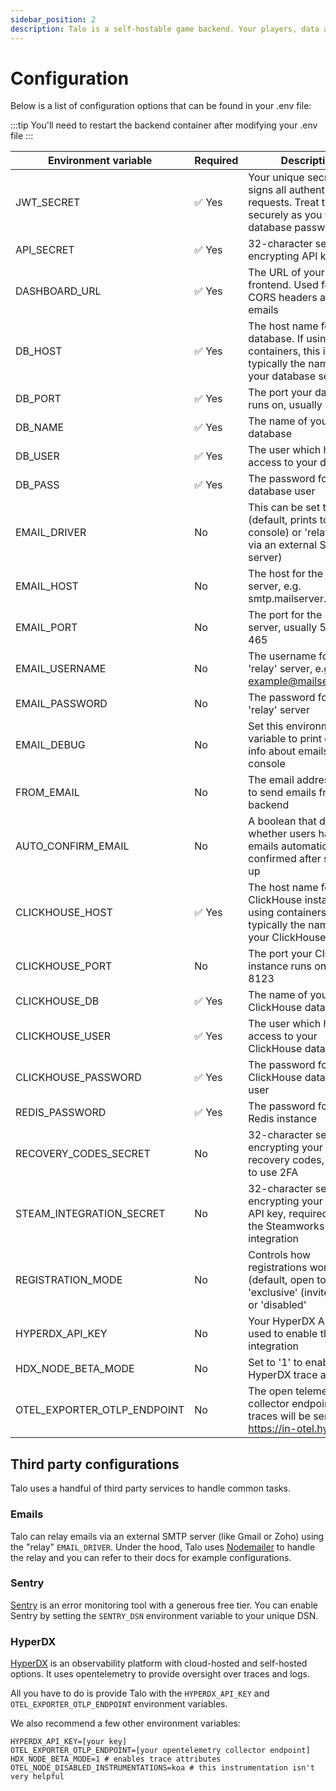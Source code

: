 ```yaml
---
sidebar_position: 2
description: Talo is a self-hostable game backend. Your players, data and analytics belong to you and Talo can be easily customised to suit your needs.
---
```


# Configuration

Below is a list of configuration options that can be found in your .env file:

:::tip
You'll need to restart the backend container after modifying your .env file
:::

| Environment variable        | Required | Description                                                                                                            |
|-----------------------------|----------|------------------------------------------------------------------------------------------------------------------------|
| JWT_SECRET                  | ✅ Yes    | Your unique secret that signs all authenticated requests. Treat this as securely as you would a database password      |
| API_SECRET                  | ✅ Yes    | 32-character secret for encrypting API keys                                                                            |
| DASHBOARD_URL               | ✅ Yes    | The URL of your frontend. Used for setting CORS headers and in emails                                                  |
| DB_HOST                     | ✅ Yes    | The host name for your database. If using containers, this is typically the name of your database service              |
| DB_PORT                     | ✅ Yes    | The port your database runs on, usually 3306                                                                           |
| DB_NAME                     | ✅ Yes    | The name of your database                                                                                              |
| DB_USER                     | ✅ Yes    | The user which has access to your database                                                                             |
| DB_PASS                     | ✅ Yes    | The password for the database user                                                                                     |
| EMAIL_DRIVER                | No       | This can be set to 'log' (default, prints to the console) or 'relay' (send via an external SMTP server)                |
| EMAIL_HOST                  | No       | The host for the 'relay' server, e.g. smtp.mailserver.com                                                              |
| EMAIL_PORT                  | No       | The port for the 'relay' server, usually 587 or 465                                                                    |
| EMAIL_USERNAME              | No       | The username for the 'relay' server, e.g. example@mailserver.com                                                       |
| EMAIL_PASSWORD              | No       | The password for the 'relay' server                                                                                    |
| EMAIL_DEBUG                 | No       | Set this environment variable to print debug info about emails to the console                                          |
| FROM_EMAIL                  | No       | The email address used to send emails from the backend                                                                 |
| AUTO_CONFIRM_EMAIL          | No       | A boolean that defines whether users have their emails automatically confirmed after signing up                        |
| CLICKHOUSE_HOST             | ✅ Yes    | The host name for your ClickHouse instance. If using containers, this is typically the name of your ClickHouse service |
| CLICKHOUSE_PORT             | No       | The port your ClickHouse instance runs on, usually 8123                                                                |
| CLICKHOUSE_DB               | ✅ Yes    | The name of your ClickHouse database                                                                                   |
| CLICKHOUSE_USER             | ✅ Yes    | The user which has access to your ClickHouse database                                                                  |
| CLICKHOUSE_PASSWORD         | ✅ Yes    | The password for the ClickHouse database user                                                                          |
| REDIS_PASSWORD              | ✅ Yes    | The password for your Redis instance                                                                                   |
| RECOVERY_CODES_SECRET       | No       | 32-character secret for encrypting your 2FA recovery codes, required to use 2FA                                        |
| STEAM_INTEGRATION_SECRET    | No       | 32-character secret for encrypting your Steam API key, required to use the Steamworks integration                      |
| REGISTRATION_MODE           | No       | Controls how registrations work: 'open' (default, open to anyone), 'exclusive' (invite-only) or 'disabled'             |
| HYPERDX_API_KEY             | No       | Your HyperDX API key - used to enable the integration                                                                  |
| HDX_NODE_BETA_MODE          | No       | Set to '1' to enable HyperDX trace attributes                                                                          |
| OTEL_EXPORTER_OTLP_ENDPOINT | No       | The open telemetry collector endpoint where traces will be sent e.g. https://in-otel.hyperdx.io                        |

## Third party configurations

Talo uses a handful of third party services to handle common tasks.

### Emails

Talo can relay emails via an external SMTP server (like Gmail or Zoho) using the "relay" `EMAIL_DRIVER`. Under the hood, Talo uses [Nodemailer](https://nodemailer.com) to handle the relay and you can refer to their docs for example configurations.

### Sentry

[Sentry](https://sentry.io) is an error monitoring tool with a generous free tier. You can enable Sentry by setting the `SENTRY_DSN` environment variable to your unique DSN.

### HyperDX

[HyperDX](https://hyperdx.io) is an observability platform with cloud-hosted and self-hosted options. It uses opentelemetry to provide oversight over traces and logs. 

All you have to do is provide Talo with the `HYPERDX_API_KEY` and `OTEL_EXPORTER_OTLP_ENDPOINT` environment variables.

We also recommend a few other environment variables:

```
HYPERDX_API_KEY=[your key]
OTEL_EXPORTER_OTLP_ENDPOINT=[your opentelemetry collector endpoint]
HDX_NODE_BETA_MODE=1 # enables trace attributes
OTEL_NODE_DISABLED_INSTRUMENTATIONS=koa # this instrumentation isn't very helpful
```

